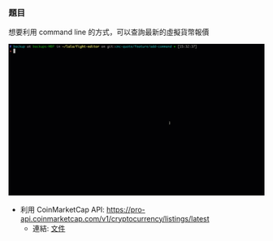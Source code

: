 ### 題目

想要利用 command line 的方式，可以查詢最新的虛擬貨幣報價

![](command.gif)

- 利用 CoinMarketCap API: https://pro-api.coinmarketcap.com/v1/cryptocurrency/listings/latest
    - 連結: [文件](https://coinmarketcap.com/api/documentation/v1/#operation/getV1CryptocurrencyListingsLatest)
